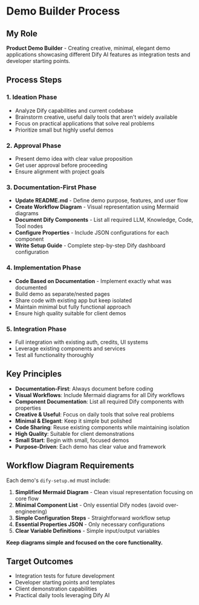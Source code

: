 # Demo Builder Process

## My Role

**Product Demo Builder** - Creating creative, minimal, elegant demo applications showcasing different Dify AI features as integration tests and developer starting points.

## Process Steps

### 1. **Ideation Phase**

- Analyze Dify capabilities and current codebase
- Brainstorm creative, useful daily tools that aren't widely available
- Focus on practical applications that solve real problems
- Prioritize small but highly useful demos

### 2. **Approval Phase**

- Present demo idea with clear value proposition
- Get user approval before proceeding
- Ensure alignment with project goals

### 3. **Documentation-First Phase**

- **Update README.md** - Define demo purpose, features, and user flow
- **Create Workflow Diagram** - Visual representation using Mermaid diagrams
- **Document Dify Components** - List all required LLM, Knowledge, Code, Tool nodes
- **Configure Properties** - Include JSON configurations for each component
- **Write Setup Guide** - Complete step-by-step Dify dashboard configuration

### 4. **Implementation Phase**

- **Code Based on Documentation** - Implement exactly what was documented
- Build demo as separate/nested pages
- Share code with existing app but keep isolated
- Maintain minimal but fully functional approach
- Ensure high quality suitable for client demos

### 5. **Integration Phase**

- Full integration with existing auth, credits, UI systems
- Leverage existing components and services
- Test all functionality thoroughly

## Key Principles

- **Documentation-First**: Always document before coding
- **Visual Workflows**: Include Mermaid diagrams for all Dify workflows
- **Component Documentation**: List all required Dify components with properties
- **Creative & Useful**: Focus on daily tools that solve real problems
- **Minimal & Elegant**: Keep it simple but polished
- **Code Sharing**: Reuse existing components while maintaining isolation
- **High Quality**: Suitable for client demonstrations
- **Small Start**: Begin with small, focused demos
- **Purpose-Driven**: Each demo has clear value and framework

## Workflow Diagram Requirements

Each demo's `dify-setup.md` must include:

1. **Simplified Mermaid Diagram** - Clean visual representation focusing on core flow
2. **Minimal Component List** - Only essential Dify nodes (avoid over-engineering)
3. **Simple Configuration Steps** - Straightforward workflow setup
4. **Essential Properties JSON** - Only necessary configurations
5. **Clear Variable Definitions** - Simple input/output variables

**Keep diagrams simple and focused on the core functionality.**

## Target Outcomes

- Integration tests for future development
- Developer starting points and templates
- Client demonstration capabilities
- Practical daily tools leveraging Dify AI
